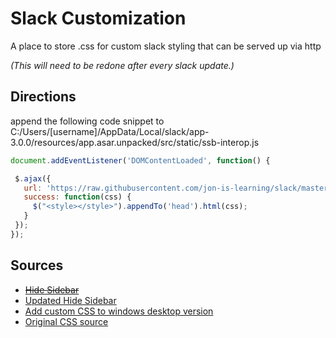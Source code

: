 # Slack Customization

A place to store .css for custom slack styling that can be served up via http

*(This will need to be redone after every slack update.)*

## Directions

append the following code snippet to C:/Users/[username]/AppData/Local/slack/app-3.0.0/resources/app.asar.unpacked/src/static/ssb-interop.js

```javascript
document.addEventListener('DOMContentLoaded', function() {

 $.ajax({
   url: 'https://raw.githubusercontent.com/jon-is-learning/slack/master/darkSlack.css',
   success: function(css) {
     $("<style></style>").appendTo('head').html(css);
   }
 });
});
```

## Sources ##

 - ~~[Hide Sidebar](http://www.0atman.com/remove-slacks-sidebar.html "start of rabbit hole")~~
 - [Updated Hide Sidebar](https://userstyles.org/styles/119991/slack-hide-sidebar-when-window-is-narrow "works with 3.0.0")
 - [Add custom CSS to windows desktop version](https://github.com/laCour/slack-night-mode/issues/73#issuecomment-287467332 "directions for fetching custom URL at load")
 - [Original CSS source](https://cdn.rawgit.com/laCour/slack-night-mode/master/css/raw/black.css "sourced from previous link directions")
